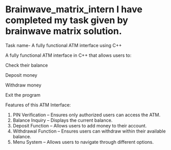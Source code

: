 # Brainwave_matrix_intern I have  completed my task given by brainwave matrix solution. 
Task name- A fully functional ATM interface using C++

A fully functional ATM interface in C++ that allows users to:

Check their balance

Deposit money 

Withdraw money 

Exit the program

 Features of this ATM Interface:

1. PIN Verification – Ensures only authorized users can access the ATM.
2. Balance Inquiry – Displays the current balance.
3. Deposit Function – Allows users to add money to their account.
4. Withdrawal Function – Ensures users can withdraw within their available balance.
5. Menu System – Allows users to navigate through different options.


